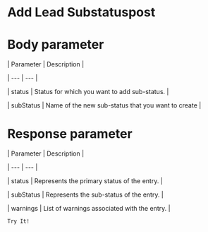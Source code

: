 # Add Lead Substatuspost

# Body parameter

| Parameter | Description |

| --- | --- |

| status | Status for which you want to add sub-status. |

| subStatus | Name of the new sub-status that you want to create |



# Response parameter

| Parameter | Description |

| --- | --- |

| status | Represents the primary status of the entry. |

| subStatus | Represents the sub-status of the entry. |

| warnings | List of warnings associated with the entry. |



`Try It!`